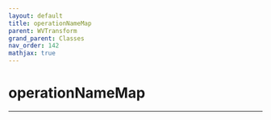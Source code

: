 ```yaml
---
layout: default
title: operationNameMap
parent: WVTransform
grand_parent: Classes
nav_order: 142
mathjax: true
---
```


#  operationNameMap




---


